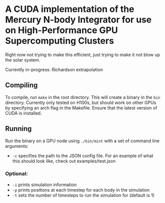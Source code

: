 # A CUDA implementation of the Mercury N-body Integrator for use on High-Performance GPU Supercomputing Clusters

Right now not trying to make this efficient, just trying to make it not blow up the solar system.

Currently in-progress: Richardson extrapolation 

## Compiling

To compile, run `make` in the root directory. This will create a binary in the `bin` directory. Currently only tested on H100s, but should work on other GPUs by specifying an arch flag in the Makefile. Ensure that the latest version of CUDA is installed.

## Running

Run the binary on a GPU node using `./bin/mint` with a set of command line arguments:

- `-c` specifies the path to the JSON config file. For an example of what this should look like, check out examples/test.json

### Optional:

- `-i` prints simulation information
- `-p` prints positions at each timestep for each body in the simulation
- `-t` sets the number of timesteps to run the simulation for (default is 1)